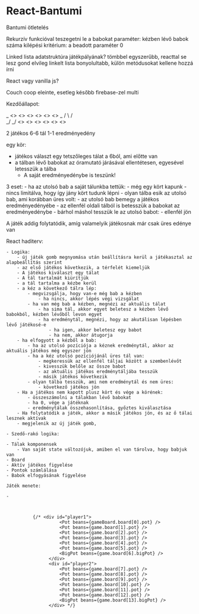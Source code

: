 # React-Bantumi

Bantumi ötletelés

Rekurzív funkcióval teszegetni le a babokat
	paraméter: kézben lévő babok száma
	kilépési kritérium: a beadott paraméter 0

Linked lista adatstruktúra játékpályának? 
	tömbbel egyszerűbb, reacttal se lesz gond elvileg
	linkelt lista bonyolultabb, külön metódusokat kellene hozzá írni

React vagy vanilla js?  

Couch coop eleinte, esetleg később firebase-zel multi 


Kezdőállapot: 

 _   <> <> <> <> <> <>   _
 / \                     / \
 \_/                     \_/
      <> <> <> <> <> <>

2 játékos
6-6 tál
1-1 eredményedény

egy kör: 
 - játékos választ egy tetszőleges tálat a 6ból, ami előtte van
 - a tálban lévő babokat az óramutató járásával ellentétesen, egyesével letesszük a tálba
	- A saját eredményedénybe is teszünk!

3 eset: 
	- ha az utolsó bab a saját tálunkba tettük: 
        - még egy kört kapunk
        - nincs limitálva, hogy így jány kört tudunk lépni
    - olyan tálba esik az utolsó bab, ami korábban üres volt:
        - az utolsó bab bemegy a játékos eredményedényébe
        - az ellenfél oldali tálból is betesszük a babokat az eredményedénybe
    - bárhol máshol tesszük le az utolsó babot: 
        - ellenfél jön

A játék addig folytatódik, amíg valamelyik játékosnak már csak üres edénye van

React haditerv: 

    - Logika: 
        - új játék gomb megnyomása után beállításra kerül a játékasztal az alapbeállítás szerint
        - az első játékos következik, a térfelét kiemeljük
        - A játékos kiválaszt egy tálat
        - A tál tartalmát kiürítjük 
        - a tál tartalma a kézbe kerül
        - a kéz a következő tálra lép: 
            - megvizsgálja, hogy van-e még bab a kézben
                - ha nincs, akkor lépés végi vizsgálat
            - ha van még bab a kézben, megnézi az aktuális tálat
                - ha sima tál, akkor egyet beletesz a kézben lévő babokból, kézben lévőből levon egyet
                - ha eredménytál, megnézi, hogy az akutálisan lépésben lévő játékosé-e
                    - ha igen, akkor beletesz egy babot
                    - ha nem, akkor átugorja
        - ha elfogyott a kézből a bab: 
            - ha az utolsó pozíciója a kéznek eredménytál, akkor az aktuális játékos még egyszer jön
            - ha a kéz utolsó pozíciójánál üres tál van: 
                - megkeressük az ellenfél táljai között a szembenlévőt 
                - kivesszük belőle az össze babot
                - az aktuális játékos eredménytáljába tesszük
                - másik játékos következik
            - olyan tálba tesszük, ami nem eredménytál és nem üres: 
                - következő játékos jön 
        - Ha a játékos nem kapott plusz kört és vége a körének: 
            - összeszámolni a tálakban lévő babokat
            - ha 0, vége a játéknak
            - eredménytálak összehasonlítása, győztes kiválasztása 
        - Ha folytatódik a játék, akkor a másik játékos jön, és az ő tálai lesznek aktívak
        - megjelenik az új játék gomb, 

    - Szedő-rakó logika: 
        - 
    - Tálak komponensek 
        - Van saját state változójuk, amiben el van tárolva, hogy babjuk van
    - Board
    - Aktív játékos figyelése
    - Pontok számlálása
    - Babok elfogyásának figyelése 

    Játék menete: 

    - 



              {/* <div id="player1">
                        <Pot beans={gameBoard.board[0].pot} />
                        <Pot beans={game.board[1].pot} />
                        <Pot beans={game.board[2].pot} />
                        <Pot beans={game.board[3].pot} />
                        <Pot beans={game.board[4].pot} />
                        <Pot beans={game.board[5].pot} />
                        <BigPot beans={game.board[6].bigPot} />
                    </div>
                    <div id="player2">
                        <Pot beans={game.board[7].pot} />
                        <Pot beans={game.board[8].pot} />
                        <Pot beans={game.board[9].pot} />
                        <Pot beans={game.board[10].pot} />
                        <Pot beans={game.board[11].pot} />
                        <Pot beans={game.board[12].pot} />
                        <BigPot beans={game.board[13].bigPot} />
                    </div> */}

